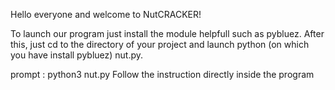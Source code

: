 Hello everyone and welcome to NutCRACKER!

To launch our program just install the module helpfull such as pybluez.
After this, just cd to the directory of your project and launch python (on which you have install pybluez) nut.py.

prompt :    python3 nut.py 
Follow the instruction directly inside the program
